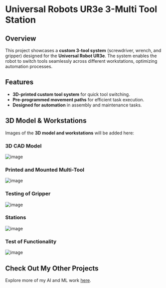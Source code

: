 # Universal Robots UR3e 3-Multi Tool Station

## Overview
This project showcases a **custom 3-tool system** (screwdriver, wrench, and gripper) designed for the **Universal Robot UR3e**. The system enables the robot to switch tools seamlessly across different workstations, optimizing automation processes.

## Features
- **3D-printed custom tool system** for quick tool switching.
- **Pre-programmed movement paths** for efficient task execution.
- **Designed for automation** in assembly and maintenance tasks.

## 3D Model & Workstations
Images of the **3D model and workstations** will be added here:

### 3D CAD Model
![image](https://github.com/user-attachments/assets/030053cd-551d-45a2-a565-42b73badacad)

### Printed and Mounted Multi-Tool
![image](https://github.com/user-attachments/assets/f45faed1-4722-4592-802b-107e7a3a972b)

### Testing of Gripper
![image](https://github.com/user-attachments/assets/5becad1b-2a9b-41ef-bbc6-84304a973232)

### Stations
![image](https://github.com/user-attachments/assets/e2e849ee-653a-48a9-985e-1d98563e2822)

### Test of Functionality
![image](https://github.com/user-attachments/assets/da6a8f53-52bf-429a-bae2-7636fffcf31e)

## Check Out My Other Projects
Explore more of my AI and ML work [here](https://github.com/devMuniz02/AI-ML-Code-and-projects/).
